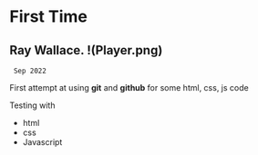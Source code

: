 #          First Time

## Ray Wallace. !(Player.png)

     Sep 2022


First attempt at using **git** and **github** for some html, css, js code

Testing with
  - html
  - css
  - Javascript 

